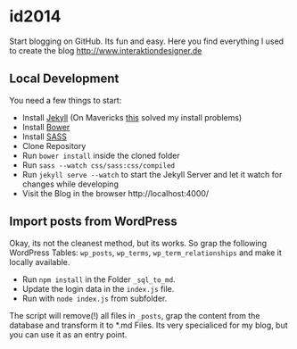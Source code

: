 # id2014

Start blogging on GitHub. Its fun and easy. Here you find everything I used to create the blog http://www.interaktiondesigner.de


## Local Development

You need a few things to start:

- Install [Jekyll](http://jekyllrb.com/) (On Mavericks [this](http://stackoverflow.com/questions/22460117/error-error-installing-jekyll-error-failed-to-build-gem-native-extension/23298607#23298607) solved my install problems)
- Install [Bower](http://bower.io/)
- Install [SASS](http://sass-lang.com/)
- Clone Repository
- Run `bower install` inside the cloned folder
- Run `sass --watch css/sass:css/compiled`
- Run `jekyll serve --watch` to start the Jekyll Server and let it watch for changes while developing
- Visit the Blog in the browser http://localhost:4000/


## Import posts from WordPress

Okay, its not the cleanest method, but its works. So grap the following WordPress Tables: `wp_posts`, `wp_terms`, `wp_term_relationships` and make it locally available.

- Run `npm install` in the Folder `_sql_to_md`.
- Update the login data in the `index.js` file.
- Run with `node index.js` from subfolder.

The script will remove(!) all files in `_posts`, grap the content from the database and transform it to *.md Files.
Its very specialiced for my blog, but you can use it as an entry point.